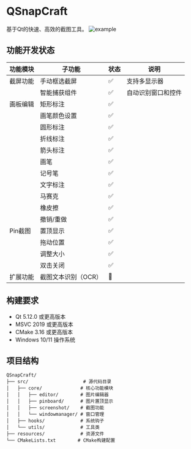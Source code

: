 # QSnapCraft
基于Qt的快速、高效的截图工具。
![example](./ReadMe_res/example.gif)

## 功能开发状态

| 功能模块 | 子功能 | 状态 | 说明 |
|---------|--------|------|------|
| 截屏功能 | 手动框选截屏 | ✅ | 支持多显示器 |
|         | 智能捕获组件 | ✅ | 自动识别窗口和控件 |
| 画板编辑 | 矩形标注 | ✅ | |
|         | 画笔颜色设置 | ✅ | |
|         | 圆形标注 | ✅ | |
|         | 折线标注 | ✅ | |
|         | 箭头标注 | ✅ | |
|         | 画笔 | ✅ | |
|         | 记号笔 | ✅ | |
|         | 文字标注 | ✅ | |
|         | 马赛克 | ✅ | |
|         | 橡皮擦 | ✅ | |
|         | 撤销/重做 | ✅ | |
| Pin截图 | 置顶显示 | ✅ | |
|         | 拖动位置 | ✅ | |
|         | 调整大小 | ✅ | |
|         | 双击关闭 | ✅ | |
| 扩展功能 | 截图文本识别（OCR） | 🚧 | |

## 构建要求

- Qt 5.12.0 或更高版本
- MSVC 2019 或更高版本
- CMake 3.16 或更高版本
- Windows 10/11 操作系统

## 项目结构

```
QSnapCraft/
├── src/                    # 源代码目录
│   ├── core/              # 核心功能模块
│   │   ├── editor/        # 图片编辑器
│   │   ├── pinboard/      # 图片置顶显示
│   │   ├── screenshot/    # 截图功能
│   │   └── windowmanager/ # 窗口管理
│   ├── hooks/             # 系统钩子
│   └── utils/             # 工具类
├── resources/             # 资源文件
└── CMakeLists.txt        # CMake构建配置
```